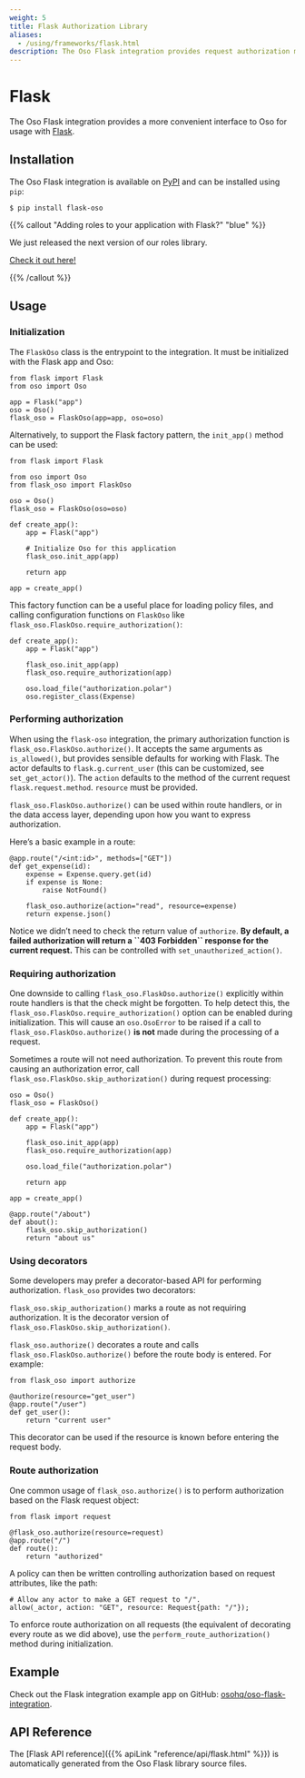 ```yaml
---
weight: 5
title: Flask Authorization Library
aliases:
  - /using/frameworks/flask.html
description: The Oso Flask integration provides request authorization middleware for usage with Flask.
---
```


# Flask

The Oso Flask integration provides a more convenient interface to Oso for
usage with [Flask](https://flask.palletsprojects.com/).

## Installation

The Oso Flask integration is available on [PyPI](https://pypi.org/project/flask-oso/) and can be installed using
`pip`:

```
$ pip install flask-oso
```

{{% callout "Adding roles to your application with Flask?" "blue" %}}

We just released the next version of our roles library.

[Check it out here!](/new-roles/flask)

{{% /callout %}}

## Usage

### Initialization

The `FlaskOso` class is the entrypoint to the integration.
It must be initialized with the Flask app and Oso:

```
from flask import Flask
from oso import Oso

app = Flask("app")
oso = Oso()
flask_oso = FlaskOso(app=app, oso=oso)
```

Alternatively, to support the Flask factory pattern, the
`init_app()` method can be used:

```
from flask import Flask

from oso import Oso
from flask_oso import FlaskOso

oso = Oso()
flask_oso = FlaskOso(oso=oso)

def create_app():
    app = Flask("app")

    # Initialize Oso for this application
    flask_oso.init_app(app)

    return app

app = create_app()
```

This factory function can be a useful place for loading policy files, and
calling configuration functions on `FlaskOso` like
`flask_oso.FlaskOso.require_authorization()`:

```
def create_app():
    app = Flask("app")

    flask_oso.init_app(app)
    flask_oso.require_authorization(app)

    oso.load_file("authorization.polar")
    oso.register_class(Expense)
```

### Performing authorization

When using the `flask-oso` integration, the primary authorization function is
`flask_oso.FlaskOso.authorize()`. It accepts the same arguments as
`is_allowed()`, but provides sensible defaults for working with
Flask. The actor defaults to `flask.g.current_user` (this can be
customized, see `set_get_actor()`). The `action`
defaults to the method of the current request `flask.request.method`.
`resource` must be provided.

`flask_oso.FlaskOso.authorize()` can be used within route handlers, or in
the data access layer, depending upon how you want to express authorization.

Here’s a basic example in a route:

```
@app.route("/<int:id>", methods=["GET"])
def get_expense(id):
    expense = Expense.query.get(id)
    if expense is None:
        raise NotFound()

    flask_oso.authorize(action="read", resource=expense)
    return expense.json()
```

Notice we didn’t need to check the return value of `authorize`. **By default,
a failed authorization will return a \`\`403 Forbidden\`\` response for the current
request.** This can be controlled with
`set_unauthorized_action()`.

### Requiring authorization

One downside to calling `flask_oso.FlaskOso.authorize()`
explicitly within route handlers is that the check might be forgotten. To help detect this, the
`flask_oso.FlaskOso.require_authorization()` option can be enabled during
initialization. This will cause an `oso.OsoError` to be raised if
a call to `flask_oso.FlaskOso.authorize()` **is not** made during the
processing of a request.

Sometimes a route will not need authorization. To prevent this route from
causing an authorization error, call
`flask_oso.FlaskOso.skip_authorization()` during request processing:

```
oso = Oso()
flask_oso = FlaskOso()

def create_app():
    app = Flask("app")

    flask_oso.init_app(app)
    flask_oso.require_authorization(app)

    oso.load_file("authorization.polar")

    return app

app = create_app()

@app.route("/about")
def about():
    flask_oso.skip_authorization()
    return "about us"
```

### Using decorators

Some developers may prefer a decorator-based API for performing authorization.
`flask_oso` provides two decorators:

`flask_oso.skip_authorization()` marks a route as not requiring
authorization. It is the decorator version of
`flask_oso.FlaskOso.skip_authorization()`.

`flask_oso.authorize()` decorates a route and calls
`flask_oso.FlaskOso.authorize()` before the route body is entered. For
example:

```
from flask_oso import authorize

@authorize(resource="get_user")
@app.route("/user")
def get_user():
    return "current user"
```

This decorator can be used if the resource is known before entering the request
body.

### Route authorization

One common usage of `flask_oso.authorize()` is to perform authorization
based on the Flask request object:

```
from flask import request

@flask_oso.authorize(resource=request)
@app.route("/")
def route():
    return "authorized"
```

A policy can then be written controlling authorization based on request
attributes, like the path:

```
# Allow any actor to make a GET request to "/".
allow(_actor, action: "GET", resource: Request{path: "/"});
```

To enforce route authorization on all requests (the equivalent of decorating
every route as we did above), use the
`perform_route_authorization()` method during
initialization.

## Example

Check out the Flask integration example app on GitHub:
[osohq/oso-flask-integration](https://github.com/osohq/oso-flask-integration).

## API Reference

The [Flask API reference]({{% apiLink "reference/api/flask.html" %}})
is automatically generated from the Oso Flask library source files.

